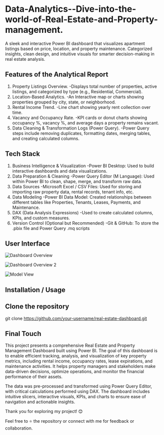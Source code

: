 # Data-Analytics--Dive-into-the-world-of-Real-Estate-and-Property-management.
A sleek and interactive Power BI dashboard that visualizes apartment listings based on price, location, and property maintenance. Categorized insights, clean design, and intuitive visuals for smarter decision-making in real estate analysis.

## Features of the Analytical Report
1. Property Listings Overview.
      -Displays total number of properties, active listings, and categorized by type (e.g., Residential, Commercial).
2. Location-Based Analytics.
      -An Interactive map or charts showing properties grouped by city, state, or neighborhood.
3. Rental Income Trend.
      -Line chart showing yearly rent collection over time.
4. Vacancy and Occupancy Rate.
      -KPI cards or donut charts showing occupancy %, vacancy %, and average days a property remains vacant.
5. Data Cleaning & Transformation Logs (Power Query).
      -Power Query steps include removing duplicates, formatting dates, merging tables, and creating calculated columns.

## Tech Stack
1. Business Intelligence & Visualization
     -Power BI Desktop: Used to build interactive dashboards and data visualizations.
2. Data Preparation & Cleaning
     -Power Query Editor (M Language): Used within Power BI to clean, shape, merge, and transform raw data.
3. Data Sources
     -Microsoft Excel / CSV Files: Used for storing and importing raw property data, rental records, tenant info, etc.
4. Data Modeling
     -Power BI Data Model: Created relationships between different tables like Properties, Tenants, Leases, Payments, and Maintenance.
5. DAX (Data Analysis Expressions)
     -Used to create calculated columns, KPIs, and custom measures.
6. Version Control (Optional but Recommended)
     -Git & GitHub: To store the .pbix file and Power Query .mq scripts

## User Interface

  ![Dashboard Overview](https://github.com/user-attachments/assets/861240ba-efbc-4e6e-8284-f8a88572ae86)


  ![Dashboard Overview 2](https://github.com/user-attachments/assets/2480cc3d-4538-40a8-aa70-9f8d96fcd5f9)


  ![Model View](https://github.com/user-attachments/assets/a4d23d85-b1b6-48fe-9133-5ec66067c3cd)

## Installation / Usage
  ## Clone the repository
   git clone https://github.com/your-username/real-estate-dashboard.git

## Final Touch
This project presents a comprehensive Real Estate and Property Management Dashboard built using Power BI. The goal of this dashboard is to enable efficient tracking, analysis, and visualization of key property metrics, including rental income, occupancy rates, lease expirations, and maintenance activities. It helps property managers and stakeholders make data-driven decisions, optimize operations, and monitor the financial performance of their assets.

The data was pre-processed and transformed using Power Query Editor, with critical calculations performed using DAX. The dashboard includes intuitive slicers, interactive visuals, KPIs, and charts to ensure ease of navigation and actionable insights.

Thank you for exploring my project! 😊

Feel free to ⭐️ the repository or connect with me for feedback or collaboration.

    

